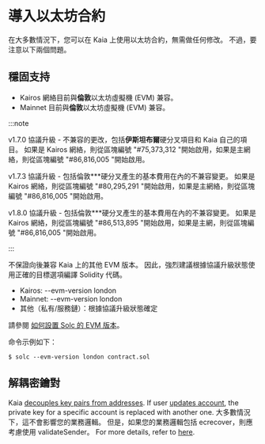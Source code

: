 # 導入以太坊合約

在大多數情況下，您可以在 Kaia 上使用以太坊合約，無需做任何修改。
不過，要注意以下兩個問題。

## 穩固支持<a id="solidity-support"></a>

- Kairos 網絡目前與**倫敦**以太坊虛擬機 (EVM) 兼容。
- Mainnet 目前與**倫敦**以太坊虛擬機 (EVM) 兼容。

:::note

v1.7.0 協議升級 - 不兼容的更改，包括**伊斯坦布爾**硬分叉項目和 Kaia 自己的項目。
如果是 Kairos 網絡，則從區塊編號 "#75,373,312 "開始啟用，如果是主網絡，則從區塊編號 "#86,816,005 "開始啟用。

v1.7.3 協議升級 - 包括倫敦\*\*\*硬分叉產生的基本費用在內的不兼容變更。
如果是 Kairos 網絡，則從區塊編號 "#80,295,291 "開始啟用，如果是主網絡，則從區塊編號 "#86,816,005 "開始啟用。

v1.8.0 協議升級 - 包括倫敦\*\*\*硬分叉產生的基本費用在內的不兼容變更。
如果是 Kairos 網絡，則從區塊編號 "#86,513,895 "開始啟用，如果是主網，則從區塊編號 "#86,816,005 "開始啟用。

:::

不保證向後兼容 Kaia 上的其他 EVM 版本。
因此，強烈建議根據協議升級狀態使用正確的目標選項編譯 Solidity 代碼。

- Kairos: --evm-version london
- Mainnet: --evm-version london
- 其他（私有/服務鏈）：根據協議升級狀態確定

請參閱 [如何設置 Solc 的 EVM 版本](https://solidity.readthedocs.io/en/latest/using-the-compiler.html#setting-the-evm-version-to-target)。

命令示例如下：

```
$ solc --evm-version london contract.sol
```

## 解耦密鑰對<a id="decoupled-key-pairs"></a>

Kaia [decouples key pairs from addresses](../../learn/accounts.md#decoupling-key-pairs-from-addresses). If user [updates account](../transactions/basic.md#txtypeaccountupdate), the private key for a specific account is replaced with another one. 大多數情況下，這不會影響您的業務邏輯。 但是，如果您的業務邏輯包括 ecrecover，則應考慮使用 validateSender。 For more details, refer to [here](../../learn/smart-contracts/precompiled-contracts.md).
